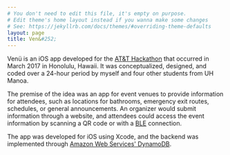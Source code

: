 ```yaml
---
# You don't need to edit this file, it's empty on purpose.
# Edit theme's home layout instead if you wanna make some changes
# See: https://jekyllrb.com/docs/themes/#overriding-theme-defaults
layout: page
title: Ven&#252;
---
```


Ven&#252; is an iOS app developed for the [AT&T Hackathon](https://www.eventbrite.com/e/att-hackathon-hawaii-tickets-31100289804) that occurred in March 2017 in Honolulu, Hawaii. It was conceptualized, designed, and coded over a 24-hour period by myself and four other students from UH Manoa.

The premise of the idea was an app for event venues to provide information for attendees, such as locations for bathrooms, emergency exit routes, schedules, or general announcements. An organizer would submit information through a website, and attendees could access the event information by scanning a QR code or with a [BLE](https://en.wikipedia.org/wiki/Bluetooth_Low_Energy) connection.

The app was developed for iOS using Xcode, and the backend was implemented through [Amazon Web Services' DynamoDB](https://aws.amazon.com/dynamodb/).
